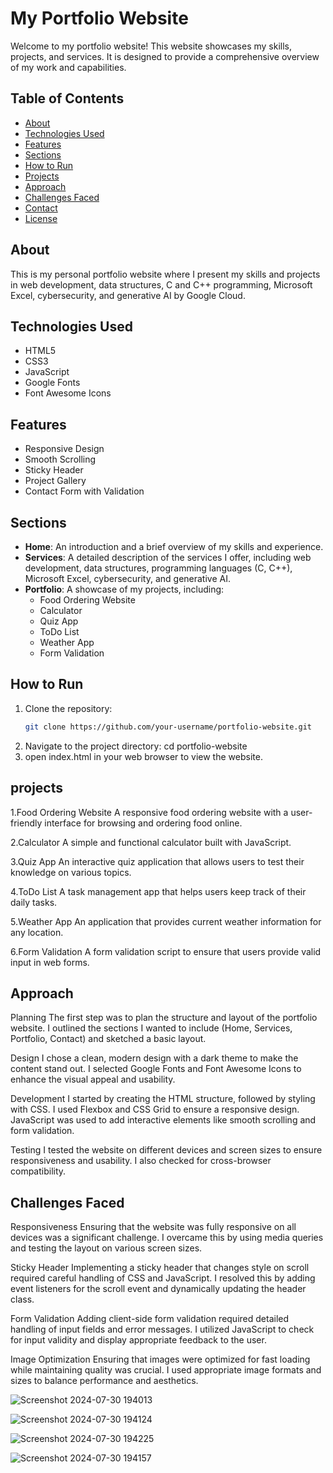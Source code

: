 # My Portfolio Website

Welcome to my portfolio website! This website showcases my skills, projects, and services. It is designed to provide a comprehensive overview of my work and capabilities.

## Table of Contents

- [About](#about)
- [Technologies Used](#technologies-used)
- [Features](#features)
- [Sections](#sections)
- [How to Run](#how-to-run)
- [Projects](#projects)
- [Approach](#approach)
- [Challenges Faced](#challenges-faced)
- [Contact](#contact)
- [License](#license)

## About

This is my personal portfolio website where I present my skills and projects in web development, data structures, C and C++ programming, Microsoft Excel, cybersecurity, and generative AI by Google Cloud.

## Technologies Used

- HTML5
- CSS3
- JavaScript
- Google Fonts
- Font Awesome Icons

## Features

- Responsive Design
- Smooth Scrolling
- Sticky Header
- Project Gallery
- Contact Form with Validation

## Sections

- **Home**: An introduction and a brief overview of my skills and experience.
- **Services**: A detailed description of the services I offer, including web development, data structures, programming languages (C, C++), Microsoft Excel, cybersecurity, and generative AI.
- **Portfolio**: A showcase of my projects, including:
  - Food Ordering Website
  - Calculator
  - Quiz App
  - ToDo List
  - Weather App
  - Form Validation

## How to Run

1. Clone the repository:
   ```sh
   git clone https://github.com/your-username/portfolio-website.git
2. Navigate to the project directory:
     cd portfolio-website
3.  open index.html in your web browser to view the website.

## projects
1.Food Ordering Website
A responsive food ordering website with a user-friendly interface for browsing and ordering food online.

2.Calculator
A simple and functional calculator built with JavaScript.

3.Quiz App
An interactive quiz application that allows users to test their knowledge on various topics.

4.ToDo List
A task management app that helps users keep track of their daily tasks.

5.Weather App
An application that provides current weather information for any location.

6.Form Validation
A form validation script to ensure that users provide valid input in web forms.

## Approach
Planning
The first step was to plan the structure and layout of the portfolio website. I outlined the sections I wanted to include (Home, Services, Portfolio, Contact) and sketched a basic layout.

Design
I chose a clean, modern design with a dark theme to make the content stand out. I selected Google Fonts and Font Awesome Icons to enhance the visual appeal and usability.

Development
I started by creating the HTML structure, followed by styling with CSS. I used Flexbox and CSS Grid to ensure a responsive design. JavaScript was used to add interactive elements like smooth scrolling and form validation.

Testing
I tested the website on different devices and screen sizes to ensure responsiveness and usability. I also checked for cross-browser compatibility.

## Challenges Faced
Responsiveness
Ensuring that the website was fully responsive on all devices was a significant challenge. I overcame this by using media queries and testing the layout on various screen sizes.

Sticky Header
Implementing a sticky header that changes style on scroll required careful handling of CSS and JavaScript. I resolved this by adding event listeners for the scroll event and dynamically updating the header class.

Form Validation
Adding client-side form validation required detailed handling of input fields and error messages. I utilized JavaScript to check for input validity and display appropriate feedback to the user.

Image Optimization
Ensuring that images were optimized for fast loading while maintaining quality was crucial. I used appropriate image formats and sizes to balance performance and aesthetics.

![Screenshot 2024-07-30 194013](https://github.com/user-attachments/assets/a4777ade-91b1-447a-838d-47901e534bc9)

![Screenshot 2024-07-30 194124](https://github.com/user-attachments/assets/c96a68f1-0fea-4159-8472-dec69d0ccb30)

![Screenshot 2024-07-30 194225](https://github.com/user-attachments/assets/80a069d7-4627-48c3-9c5e-707b43c828c0)

![Screenshot 2024-07-30 194157](https://github.com/user-attachments/assets/15b84609-22e8-4108-b391-6c5d9844db0e)

